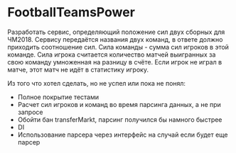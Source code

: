 # FootballTeamsPower
Разработать сервис, определяющий положение сил двух сборных для ЧМ2018.
Сервису передаётся названия двух команд, в ответе должно приходить соотношение сил.
Сила команды - сумма сил игроков в этой команде.
Сила игрока считается количество матчей выигранных за свою команду умноженная на разницу в счёте.
Если игрок не играл в матче, этот матч не идёт в статистику игроку.

Из того что хотел сделать, но не успел или пока не понял:
  - Полное покрытие тестами
  - Расчет сил игроков и команд во время парсинга данных, а не при запросе
  - Обойти бан transferMarkt, парсинг получился бы намного быстрее
  - DI
  - Использование парсера через интерфейс на случай если будет еще парсер
